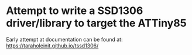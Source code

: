 # Attempt to write a SSD1306 driver/library to target the ATTiny85
Early attempt at documentation can be found at: https://taraholeinit.github.io/tssd1306/
